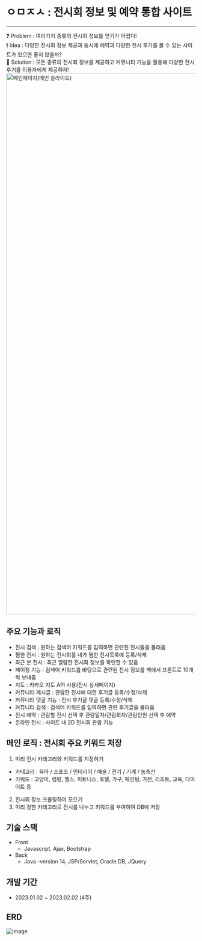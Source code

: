 # ㅇㅁㅈㅅ : 전시회 정보 및 예약 통합 사이트
<hr>
❓ Problem : 여러가지 종류의 전시회 정보를 얻기가 어렵다!<br>
❗️ Idea : 다양한 전시회 정보 제공과 동시에 예약과 다양한 전시 후기를 볼 수 있는 사이트가 있으면 좋지 않을까?<br>
💯 Solution : 모든 종류의 전시회 정보를 제공하고 커뮤니티 기능을 활용해 다양한 전시 후기를 이용자에게 제공하자! 

<img width="1440" alt="메인페이지(메인 슬라이드)" src="https://user-images.githubusercontent.com/113018906/231673864-955073e0-b890-4836-8893-de054e4c590f.png">


## 주요 기능과 로직
- 전시 검색 : 원하는 검색어 키워드를 입력하면 관련된 전시들을 불러옴
- 찜한 전시 : 원하는 전시회를 내가 찜한 전시목록에 등록/삭제
- 최근 본 전시 : 최근 열람한 전시회 정보를 확인할 수 있음
- 페이징 기능 : 검색어 키워드를 바탕으로 관련된 전시 정보를 백에서 프론트로 10개씩 보내줌
- 지도 : 카카오 지도 API 사용(전시 상세페이지)
- 커뮤니티 게시글 : 관람한 전시에 대한 후기글 등록/수정/삭제
- 커뮤니티 댓글 기능 : 전시 후기글 댓글 등록/수정/삭제
- 커뮤니티 검색 : 검색어 키워드를 입력하면 관련 후기글을 불러옴
- 전시 예약 : 관람할 전시 선택 후 관람일자/관람회차/관람인원 선택 후 예약
- 온라인 전시 : 사이트 내 2D 전시회 관람 기능

## 메인 로직 : 전시회 주요 키워드 저장
1. 미리 전시 카테고리와 키워드를 지정하기<br>
- 카테고리 : 육아 / 스포츠 / 인테리어 / 예술 / 전기 / 기계 / 농축산
- 키워드 : 고양이, 캠핑, 헬스, 피트니스, 호텔, 가구, 페인팅, 가전, 리조트, 교육, 다이어트 등
2. 전시회 정보 크롤링하여 모으기
3. 미리 정한 카테고리로 전시를 나누고 키워드를 부여하여 DB에 저장

## 기술 스택
- Front
  - Javascript, Ajax, Bootstrap<br>
- Back
  - Java -version 14, JSP/Servlet, Oracle DB, JQuery

## 개발 기간
- 2023.01.02 ~ 2023.02.02 (4주)

## ERD

![image](https://user-images.githubusercontent.com/113018906/231658445-165cef23-e4c5-48d0-9d50-7c842742244e.png)

